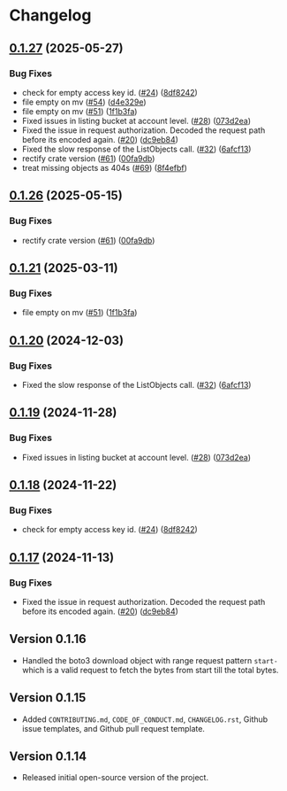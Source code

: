 # Changelog

## [0.1.27](https://github.com/source-cooperative/data.source.coop/compare/v0.1.26...v0.1.27) (2025-05-27)


### Bug Fixes

* check for empty access key id. ([#24](https://github.com/source-cooperative/data.source.coop/issues/24)) ([8df8242](https://github.com/source-cooperative/data.source.coop/commit/8df8242f1772705d672cf7594427333fc68627cb))
* file empty on mv  ([#54](https://github.com/source-cooperative/data.source.coop/issues/54)) ([d4e329e](https://github.com/source-cooperative/data.source.coop/commit/d4e329e5424cd66ad7930a90685388385e684147))
* file empty on mv ([#51](https://github.com/source-cooperative/data.source.coop/issues/51)) ([1f1b3fa](https://github.com/source-cooperative/data.source.coop/commit/1f1b3fa24b175162965281a50c4f50592e1046f8))
* Fixed issues in listing bucket at account level. ([#28](https://github.com/source-cooperative/data.source.coop/issues/28)) ([073d2ea](https://github.com/source-cooperative/data.source.coop/commit/073d2ea34fb5f4c00716605538c585a0a486588a))
* Fixed the issue in request authorization. Decoded the request path before its encoded again. ([#20](https://github.com/source-cooperative/data.source.coop/issues/20)) ([dc9eb84](https://github.com/source-cooperative/data.source.coop/commit/dc9eb84009eead0dbecd0990886f69811ca93abd))
* Fixed the slow response of the ListObjects call. ([#32](https://github.com/source-cooperative/data.source.coop/issues/32)) ([6afcf13](https://github.com/source-cooperative/data.source.coop/commit/6afcf13ec15b9cc79f5d6a2aef55b3d269a14e16))
* rectify crate version ([#61](https://github.com/source-cooperative/data.source.coop/issues/61)) ([00fa9db](https://github.com/source-cooperative/data.source.coop/commit/00fa9db0cc6dee84d7abbfcf9d633a41d1a24f2d))
* treat missing objects as 404s ([#69](https://github.com/source-cooperative/data.source.coop/issues/69)) ([8f4efbf](https://github.com/source-cooperative/data.source.coop/commit/8f4efbf897afaa354b5aab4d5393d69939249ab1))

## [0.1.26](https://github.com/source-cooperative/data.source.coop/compare/v0.1.25...v0.1.26) (2025-05-15)


### Bug Fixes

* rectify crate version ([#61](https://github.com/source-cooperative/data.source.coop/issues/61)) ([00fa9db](https://github.com/source-cooperative/data.source.coop/commit/00fa9db0cc6dee84d7abbfcf9d633a41d1a24f2d))

## [0.1.21](https://github.com/source-cooperative/data.source.coop/compare/v0.1.20...v0.1.21) (2025-03-11)


### Bug Fixes

* file empty on mv ([#51](https://github.com/source-cooperative/data.source.coop/issues/51)) ([1f1b3fa](https://github.com/source-cooperative/data.source.coop/commit/1f1b3fa24b175162965281a50c4f50592e1046f8))

## [0.1.20](https://github.com/source-cooperative/data.source.coop/compare/v0.1.19...v0.1.20) (2024-12-03)


### Bug Fixes

* Fixed the slow response of the ListObjects call. ([#32](https://github.com/source-cooperative/data.source.coop/issues/32)) ([6afcf13](https://github.com/source-cooperative/data.source.coop/commit/6afcf13ec15b9cc79f5d6a2aef55b3d269a14e16))

## [0.1.19](https://github.com/source-cooperative/data.source.coop/compare/v0.1.18...v0.1.19) (2024-11-28)


### Bug Fixes

* Fixed issues in listing bucket at account level. ([#28](https://github.com/source-cooperative/data.source.coop/issues/28)) ([073d2ea](https://github.com/source-cooperative/data.source.coop/commit/073d2ea34fb5f4c00716605538c585a0a486588a))

## [0.1.18](https://github.com/source-cooperative/data.source.coop/compare/v0.1.17...v0.1.18) (2024-11-22)


### Bug Fixes

* check for empty access key id. ([#24](https://github.com/source-cooperative/data.source.coop/issues/24)) ([8df8242](https://github.com/source-cooperative/data.source.coop/commit/8df8242f1772705d672cf7594427333fc68627cb))

## [0.1.17](https://github.com/source-cooperative/data.source.coop/compare/v0.1.16...v0.1.17) (2024-11-13)


### Bug Fixes

* Fixed the issue in request authorization. Decoded the request path before its encoded again. ([#20](https://github.com/source-cooperative/data.source.coop/issues/20)) ([dc9eb84](https://github.com/source-cooperative/data.source.coop/commit/dc9eb84009eead0dbecd0990886f69811ca93abd))

Version 0.1.16
-------------
* Handled the boto3 download object with range request pattern `start-` which is a valid request to fetch the bytes from start till the total bytes. 

Version 0.1.15
--------------
* Added `CONTRIBUTING.md`, `CODE_OF_CONDUCT.md`, `CHANGELOG.rst`, Github issue templates, and Github pull request template.

Version 0.1.14
--------------
* Released initial open-source version of the project.

